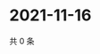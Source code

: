 # 2021-11-16

共 0 条

<!-- BEGIN WEIBO -->
<!-- 最后更新时间 Tue Nov 16 2021 12:00:52 GMT+0800 (China Standard Time) -->

<!-- END WEIBO -->
